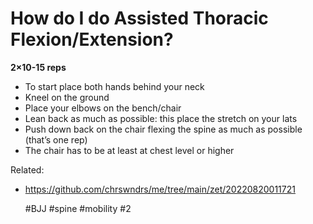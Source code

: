 # How do I do Assisted Thoracic Flexion/Extension?

**2×10-15 reps**
- To start place both hands behind your neck
- Kneel on the ground
- Place your elbows on the bench/chair
- Lean back as much as possible: this place the stretch on your lats
- Push down back on the chair flexing the spine as much as possible (that’s one rep)
- The chair has to be at least at chest level or higher

Related: 
 - https://github.com/chrswndrs/me/tree/main/zet/20220820011721

    #BJJ #spine #mobility #2
